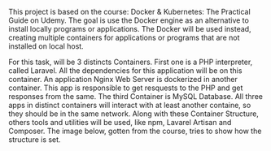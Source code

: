 This project is based on the course: Docker & Kubernetes: The Practical Guide on Udemy. The goal is use the Docker engine as an alternative to install locally programs or applications. The Docker will be used instead, creating multiple containers for applications or programs that are not installed on local host.

For this task, will be 3 distincts Containers. First one is a PHP interpreter, called Laravel. All the dependencies for this application will be on this container. An application Nginx Web Server is dockerized in another container. This app is responsible to get resquests to the PHP and get responses from the same. The third Container is MySQL Database. All three apps in distinct containers will interact with at least another containe, so they should be in the same network. Along with these Container Structure, others tools and utilities will be used, like npm, Lavarel Artisan and Composer. The image below, gotten from the course, tries to show how the structure is set. 